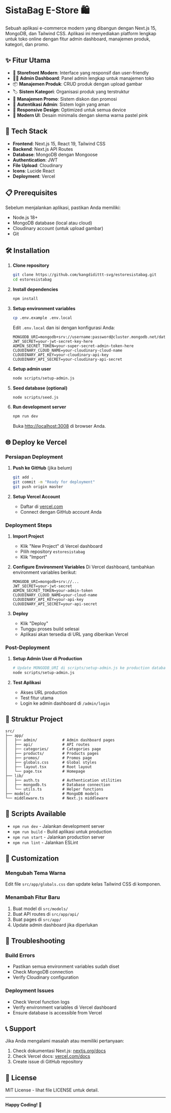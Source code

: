 # SistaBag E-Store 🛍️

Sebuah aplikasi e-commerce modern yang dibangun dengan Next.js 15, MongoDB, dan Tailwind CSS. Aplikasi ini menyediakan platform lengkap untuk toko online dengan fitur admin dashboard, manajemen produk, kategori, dan promo.

## ✨ Fitur Utama

- 🏪 **Storefront Modern**: Interface yang responsif dan user-friendly
- 👨‍💼 **Admin Dashboard**: Panel admin lengkap untuk manajemen toko
- 📦 **Manajemen Produk**: CRUD produk dengan upload gambar
- 🏷️ **Sistem Kategori**: Organisasi produk yang terstruktur
- 🎯 **Manajemen Promo**: Sistem diskon dan promosi
- 🔐 **Autentikasi Admin**: Sistem login yang aman
- 📱 **Responsive Design**: Optimized untuk semua device
- 🎨 **Modern UI**: Desain minimalis dengan skema warna pastel pink

## 🚀 Tech Stack

- **Frontend**: Next.js 15, React 19, Tailwind CSS
- **Backend**: Next.js API Routes
- **Database**: MongoDB dengan Mongoose
- **Authentication**: JWT
- **File Upload**: Cloudinary
- **Icons**: Lucide React
- **Deployment**: Vercel

## 📋 Prerequisites

Sebelum menjalankan aplikasi, pastikan Anda memiliki:

- Node.js 18+ 
- MongoDB database (local atau cloud)
- Cloudinary account (untuk upload gambar)
- Git

## 🛠️ Installation

1. **Clone repository**
   ```bash
   git clone https://github.com/kangdidittt-svg/estoresistabag.git
   cd estoresistabag
   ```

2. **Install dependencies**
   ```bash
   npm install
   ```

3. **Setup environment variables**
   ```bash
   cp .env.example .env.local
   ```
   
   Edit `.env.local` dan isi dengan konfigurasi Anda:
   ```env
   MONGODB_URI=mongodb+srv://username:password@cluster.mongodb.net/database_name
   JWT_SECRET=your-jwt-secret-key-here
   ADMIN_SECRET_TOKEN=your-super-secret-admin-token-here
   CLOUDINARY_CLOUD_NAME=your-cloudinary-cloud-name
   CLOUDINARY_API_KEY=your-cloudinary-api-key
   CLOUDINARY_API_SECRET=your-cloudinary-api-secret
   ```

4. **Setup admin user**
   ```bash
   node scripts/setup-admin.js
   ```

5. **Seed database (optional)**
   ```bash
   node scripts/seed.js
   ```

6. **Run development server**
   ```bash
   npm run dev
   ```

   Buka [http://localhost:3008](http://localhost:3008) di browser Anda.

## 🌐 Deploy ke Vercel

### Persiapan Deployment

1. **Push ke GitHub** (jika belum)
   ```bash
   git add .
   git commit -m "Ready for deployment"
   git push origin master
   ```

2. **Setup Vercel Account**
   - Daftar di [vercel.com](https://vercel.com)
   - Connect dengan GitHub account Anda

### Deployment Steps

1. **Import Project**
   - Klik "New Project" di Vercel dashboard
   - Pilih repository `estoresistabag`
   - Klik "Import"

2. **Configure Environment Variables**
   Di Vercel dashboard, tambahkan environment variables berikut:
   ```
   MONGODB_URI=mongodb+srv://...
   JWT_SECRET=your-jwt-secret
   ADMIN_SECRET_TOKEN=your-admin-token
   CLOUDINARY_CLOUD_NAME=your-cloud-name
   CLOUDINARY_API_KEY=your-api-key
   CLOUDINARY_API_SECRET=your-api-secret
   ```

3. **Deploy**
   - Klik "Deploy"
   - Tunggu proses build selesai
   - Aplikasi akan tersedia di URL yang diberikan Vercel

### Post-Deployment

1. **Setup Admin User di Production**
   ```bash
   # Update MONGODB_URI di scripts/setup-admin.js ke production database
   node scripts/setup-admin.js
   ```

2. **Test Aplikasi**
   - Akses URL production
   - Test fitur utama
   - Login ke admin dashboard di `/admin/login`

## 📁 Struktur Project

```
src/
├── app/
│   ├── admin/           # Admin dashboard pages
│   ├── api/             # API routes
│   ├── categories/      # Categories page
│   ├── products/        # Products pages
│   ├── promos/          # Promos page
│   ├── globals.css      # Global styles
│   ├── layout.tsx       # Root layout
│   └── page.tsx         # Homepage
├── lib/
│   ├── auth.ts          # Authentication utilities
│   ├── mongodb.ts       # Database connection
│   └── utils.ts         # Helper functions
├── models/              # MongoDB models
└── middleware.ts        # Next.js middleware
```

## 🔧 Scripts Available

- `npm run dev` - Jalankan development server
- `npm run build` - Build aplikasi untuk production
- `npm run start` - Jalankan production server
- `npm run lint` - Jalankan ESLint

## 🎨 Customization

### Mengubah Tema Warna
Edit file `src/app/globals.css` dan update kelas Tailwind CSS di komponen.

### Menambah Fitur Baru
1. Buat model di `src/models/`
2. Buat API routes di `src/app/api/`
3. Buat pages di `src/app/`
4. Update admin dashboard jika diperlukan

## 🐛 Troubleshooting

### Build Errors
- Pastikan semua environment variables sudah diset
- Check MongoDB connection
- Verify Cloudinary configuration

### Deployment Issues
- Check Vercel function logs
- Verify environment variables di Vercel dashboard
- Ensure database is accessible from Vercel

## 📞 Support

Jika Anda mengalami masalah atau memiliki pertanyaan:

1. Check dokumentasi Next.js: [nextjs.org/docs](https://nextjs.org/docs)
2. Check Vercel docs: [vercel.com/docs](https://vercel.com/docs)
3. Create issue di GitHub repository

## 📄 License

MIT License - lihat file LICENSE untuk detail.

---

**Happy Coding! 🚀**
